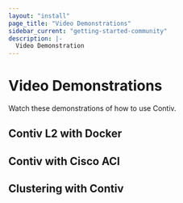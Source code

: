 ```yaml
---
layout: "install"
page_title: "Video Demonstrations"
sidebar_current: "getting-started-community"
description: |-
  Video Demonstration
---
```


# Video Demonstrations
Watch these demonstrations of how to use Contiv.

## Contiv L2 with Docker

## Contiv with Cisco ACI

## Clustering with Contiv
